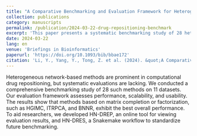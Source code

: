 ```yaml
---
title: "A Comparative Benchmarking and Evaluation Framework for Heterogeneous Network-Based Drug Repositioning Methods"
collection: publications
category: manuscripts
permalink: /publication/2024-03-22-drug-repositioning-benchmark
excerpt: 'This paper presents a systematic benchmarking study of 28 heterogeneous network-based drug repositioning methods, providing a comprehensive framework to evaluate their performance, scalability, and usability.'
date: 2024-03-22
lang: en
venue: 'Briefings in Bioinformatics'
paperurl: 'https://doi.org/10.1093/bib/bbae172'
citation: 'Li, Y., Yang, Y., Tong, Z. et al. (2024). &quot;A Comparative Benchmarking and Evaluation Framework for Heterogeneous Network-Based Drug Repositioning Methods.&quot; <i>Briefings in Bioinformatics</i>. 25(3):bbae172.'
---
```

Heterogeneous network-based methods are prominent in computational drug repositioning, but systematic evaluations are lacking. We conducted a comprehensive benchmarking study of 28 such methods on 11 datasets. Our evaluation framework assesses performance, scalability, and usability. The results show that methods based on matrix completion or factorization, such as HGIMC, ITRPCA, and BNNR, exhibit the best overall performance. To aid researchers, we developed HN-DREP, an online tool for viewing evaluation results, and HN-DRES, a Snakemake workflow to standardize future benchmarking.